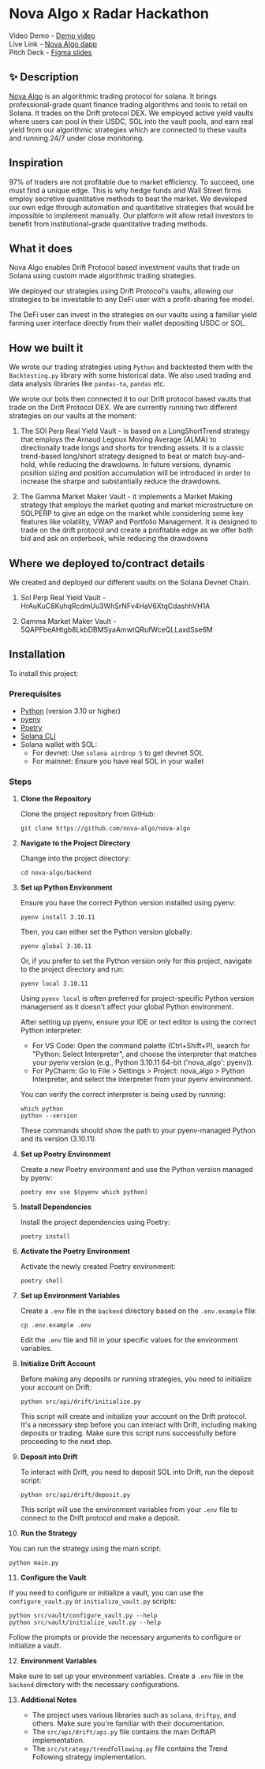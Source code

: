 # Nova Algo x Radar Hackathon

Video Demo - [Demo video](https://www.loom.com/share/8bdfc99d6cac49f9ae06746fe3b6fa8d) <br />
Live Link - [Nova Algo dapp](https://novaalgo.xyz/) <br />
Pitch Deck - [Figma slides](https://www.figma.com/proto/diEzJsJcpkEzwZfWfRqULh/Nova-Algo?node-id=1-102&t=5gDSMVrDudbXq7Zd-1&scaling=contain&content-scaling=fixed) <br/>

## ✨ Description

[Nova Algo](https://novaalgo.xyz/) is an algorithmic trading protocol for solana. It brings professional-grade quant finance trading algorithms and tools to retail on Solana. It trades on the Drift protocol DEX. We employed active yield vaults where users can pool in their USDC, SOL into the vault pools, and earn real yield from our algorithmic strategies which are connected to these vaults and running 24/7 under close monitoring.

## Inspiration
97% of traders are not profitable due to market efficiency. To succeed, one must find a unique edge. This is why hedge funds and Wall Street firms employ secretive quantitative methods to beat the market. We developed our own edge through automation and quantitative strategies that would be impossible to implement manually. Our platform will allow retail investors to benefit from institutional-grade quantitative trading methods.

## What it does
Nova Algo enables Drift Protocol based investment vaults that trade on Solana using custom made algorithmic trading strategies.

We deployed our strategies using Drift Protocol's vaults, allowing our strategies to be investable to any DeFi user with a profit-sharing fee model.

The DeFi user can invest in the strategies on our vaults using a familiar yield farming user interface directly from their wallet depositing USDC or SOL.


## How we built it

We wrote our trading strategies using `Python` and backtested them with the `Backtesting.py` library with some historical data. We also used trading and data analysis libraries like `pandas-ta`, `pandas` etc.

We wrote our bots then connected it to our Drift protocol based vaults that trade on the Drift Protocol DEX. We are currently running two different strategies on our vaults at the moment: 

1. The SOl Perp Real Yield Vault - is based on a LongShortTrend strategy that employs the Arnaud Legoux Moving Average (ALMA) to directionally trade longs and shorts for trending assets. It is a classic trend-based long/short strategy designed to beat or match buy-and-hold, while reducing the drawdowns. In future versions, dynamic position sizing and position accumulation will be introduced in order to increase the sharpe and substantially reduce the drawdowns.

2. The Gamma Market Maker Vault - it implements a Market Making strategy that employs the market quoting and market microstructure on SOLPERP to give an edge on the market while considering some key features like volatility, VWAP and Portfolio Management. It is designed to trade on the drift protocol and create a profitable edge as we offer both bid and ask on orderbook, while reducing the drawdowns

<!-- 3. The Drifting Tiger Vault - which trades the supply and demand zone strategy which trades the SOL-USD perpetual pair. Users deposit USDC into this vault. -->

## Where we deployed to/contract details

We created and deployed our different vaults on the Solana Devnet Chain.

1. Sol Perp Real Yield Vault - HrAuKuC8KuhqRcdmUu3WhSrNFv4HaV6XtqCdashhVH1A

2. Gamma Market Maker Vault - 5QAPFbeAHtgb8LkbDBMSyaAmwtQRufWceQLLaxdSse6M
<!-- 
3. Drifting Tiger Vault  - 4K1s2DtLXrYXVMYShDdLLWTLezpyTBKpTFz2DEpt8QkF -->

## Installation

To install this project:

### Prerequisites

<!-- - [Git](https://git-scm.com/downloads) -->
- [Python](https://www.python.org/downloads/) (version 3.10 or higher)
- [pyenv](https://github.com/pyenv/pyenv#installation)
- [Poetry](https://python-poetry.org/docs/#installation)
- [Solana CLI](https://docs.solanalabs.com/cli/install)
- Solana wallet with SOL:
  - For devnet: Use `solana airdrop 5` to get devnet SOL
  - For mainnet: Ensure you have real SOL in your wallet

### Steps

1. **Clone the Repository**

   Clone the project repository from GitHub:

   ```
   git clone https://github.com/nova-algo/nova-algo
   ```

2. **Navigate to the Project Directory**

   Change into the project directory:

   ```
   cd nova-algo/backend
   ```

3. **Set up Python Environment**

   Ensure you have the correct Python version installed using pyenv:

   ```
   pyenv install 3.10.11
   ```

   Then, you can either set the Python version globally:

   ```
   pyenv global 3.10.11
   ```

   Or, if you prefer to set the Python version only for this project, navigate to the project directory and run:

   ```
   pyenv local 3.10.11
   ```

   Using `pyenv local` is often preferred for project-specific Python version management as it doesn't affect your global Python environment.

   After setting up pyenv, ensure your IDE or text editor is using the correct Python interpreter:

   - For VS Code: Open the command palette (Ctrl+Shift+P), search for "Python: Select Interpreter", and choose the interpreter that matches your pyenv version (e.g., Python 3.10.11 64-bit ('nova_algo': pyenv)).
   - For PyCharm: Go to File > Settings > Project: nova_algo > Python Interpreter, and select the interpreter from your pyenv environment.

   You can verify the correct interpreter is being used by running:

   ```
   which python
   python --version
   ```

   These commands should show the path to your pyenv-managed Python and its version (3.10.11).

4. **Set up Poetry Environment**

   Create a new Poetry environment and use the Python version managed by pyenv:

   ```
   poetry env use $(pyenv which python)
   ```

5. **Install Dependencies**

   Install the project dependencies using Poetry:

   ```
   poetry install
   ```

6. **Activate the Poetry Environment**

   Activate the newly created Poetry environment:

   ```
   poetry shell
   ```

7. **Set up Environment Variables**

   Create a `.env` file in the `backend` directory based on the `.env.example` file:

   ```
   cp .env.example .env
   ```

   Edit the `.env` file and fill in your specific values for the environment variables.

8. **Initialize Drift Account**

   Before making any deposits or running strategies, you need to initialize your account on Drift:

   ```
   python src/api/drift/initialize.py
   ```

   This script will create and initialize your account on the Drift protocol. It's a necessary step before you can interact with Drift, including making deposits or trading. Make sure this script runs successfully before proceeding to the next step.

9. **Deposit into Drift**

   To interact with Drift, you need to deposit SOL into Drift, run the deposit script:

   ```
   python src/api/drift/deposit.py
   ```

   This script will use the environment variables from your `.env` file to connect to the Drift protocol and make a deposit.

10. **Run the Strategy**

   You can run the strategy using the main script:

   ```
   python main.py
   ```

11. **Configure the Vault**

   If you need to configure or initialize a vault, you can use the `configure_vault.py` or `initialize_vault.py` scripts:

   ```
   python src/vault/configure_vault.py --help
   python src/vault/initialize_vault.py --help
   ```

   Follow the prompts or provide the necessary arguments to configure or initialize a vault.

12. **Environment Variables**

   Make sure to set up your environment variables. Create a `.env` file in the `backend` directory with the necessary configurations.

13. **Additional Notes**

    - The project uses various libraries such as `solana`, `driftpy`, and others.   Make sure you're familiar with their documentation.
    - The `src/api/drift/api.py` file contains the main DriftAPI implementation.
    - The `src/strategy/trendfollowing.py` file contains the Trend Following strategy implementation.